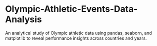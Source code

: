 # Olympic-Athletic-Events-Data-Analysis
An analytical study of Olympic athletic data using pandas, seaborn, and matplotlib to reveal performance insights across countries and years.

